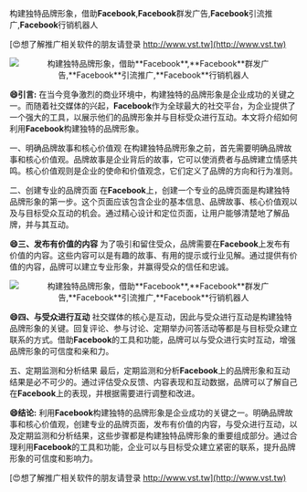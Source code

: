 构建独特品牌形象，借助**Facebook**,**Facebook**群发广告,**Facebook**引流推广,**Facebook**行销机器人

[😍想了解推广相关软件的朋友请登录 http://www.vst.tw](http://www.vst.tw)

 <center><img src="https://vst.tw/MP4/tuiguang/png/6.png" alt="构建独特品牌形象，借助**Facebook**,**Facebook**群发广告,**Facebook**引流推广,**Facebook**行销机器人"></center>

**😄引言:**
在当今竞争激烈的商业环境中，构建独特的品牌形象是企业成功的关键之一。而随着社交媒体的兴起，**Facebook**作为全球最大的社交平台，为企业提供了一个强大的工具，以展示他们的品牌形象并与目标受众进行互动。本文将介绍如何利用**Facebook**构建独特的品牌形象。

一、明确品牌故事和核心价值观
在构建独特品牌形象之前，首先需要明确品牌故事和核心价值观。品牌故事是企业背后的故事，它可以使消费者与品牌建立情感共鸣。核心价值观则是企业的使命和价值观念，它们定义了品牌的方向和行为准则。

二、创建专业的品牌页面
在**Facebook**上，创建一个专业的品牌页面是构建独特品牌形象的第一步。这个页面应该包含企业的基本信息、品牌故事、核心价值观以及与目标受众互动的机会。通过精心设计和定位页面，让用户能够清楚地了解品牌，并与其互动。

**😄三、发布有价值的内容**
为了吸引和留住受众，品牌需要在**Facebook**上发布有价值的内容。这些内容可以是有趣的故事、有用的提示或行业见解。通过提供有价值的内容，品牌可以建立专业形象，并赢得受众的信任和忠诚。

 <center><img src="https://vst.tw/MP4/tuiguang/png/2.png" alt="构建独特品牌形象，借助**Facebook**,**Facebook**群发广告,**Facebook**引流推广,**Facebook**行销机器人"></center>

**😄四、与受众进行互动**
社交媒体的核心是互动，因此与受众进行互动是构建独特品牌形象的关键。回复评论、参与讨论、定期举办问答活动等都是与目标受众建立联系的方式。借助**Facebook**的工具和功能，品牌可以与受众进行实时互动，增强品牌形象的可信度和亲和力。

五、定期监测和分析结果
最后，定期监测和分析**Facebook**上的品牌形象和互动结果是必不可少的。通过评估受众反馈、内容表现和互动数据，品牌可以了解自己在**Facebook**上的表现，并根据需要进行调整和改进。

**😄结论:**
利用**Facebook**构建独特的品牌形象是企业成功的关键之一。明确品牌故事和核心价值观，创建专业的品牌页面，发布有价值的内容，与受众进行互动，以及定期监测和分析结果，这些步骤都是构建独特品牌形象的重要组成部分。通过合理利用**Facebook**的工具和功能，企业可以与目标受众建立紧密的联系，提升品牌形象的可信度和影响力。

[😍想了解推广相关软件的朋友请登录 http://www.vst.tw](http://www.vst.tw)



